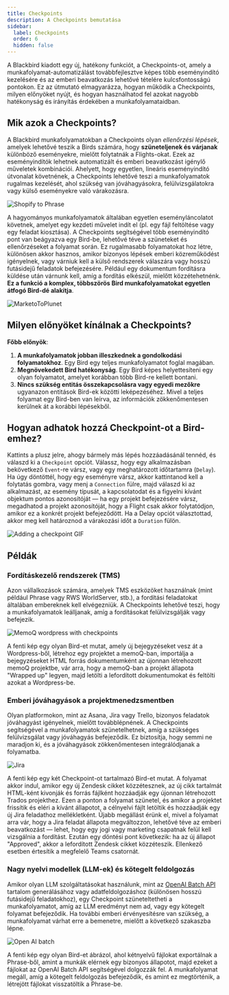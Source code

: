 ```yaml
---
title: Checkpoints
description: A Checkpoints bemutatása
sidebar:
  label: Checkpoints
  order: 6
  hidden: false
---
```


A Blackbird kiadott egy új, hatékony funkciót, a Checkpoints-ot, amely a munkafolyamat-automatizálást továbbfejlesztve képes több eseményindító kezelésére és az emberi beavatkozás lehetővé tételére kulcsfontosságú pontokon. Ez az útmutató elmagyarázza, hogyan működik a Checkpoints, milyen előnyöket nyújt, és hogyan használhatod fel azokat nagyobb hatékonyság és irányítás érdekében a munkafolyamataidban.

## Mik azok a Checkpoints?

A Blackbird munkafolyamatokban a Checkpoints olyan _ellenőrzési lépések_, amelyek lehetővé teszik a Birds számára, hogy **szüneteljenek és várjanak** különböző eseményekre, mielőtt folytatnák a Flights-okat. Ezek az eseményindítók lehetnek automatizált és emberi beavatkozást igénylő műveletek kombinációi. Ahelyett, hogy egyetlen, lineáris eseményindító útvonalat követnének, a Checkpoints lehetővé teszi a munkafolyamatok rugalmas kezelését, ahol szükség van jóváhagyásokra, felülvizsgálatokra vagy külső eseményekre való várakozásra.

![Shopify to Phrase](~/assets/guides/checkpoints/ShopifyToPhrase.png)

A hagyományos munkafolyamatok általában egyetlen eseményláncolatot követnek, amelyet egy kezdeti művelet indít el (pl. egy fájl feltöltése vagy egy feladat kiosztása). A Checkpoints segítségével több eseményindító pont van beágyazva egy Bird-be, lehetővé téve a szüneteket és ellenőrzéseket a folyamat során. Ez rugalmasabb folyamatokat hoz létre, különösen akkor hasznos, amikor bizonyos lépések emberi közreműködést igényelnek, vagy várniuk kell a külső rendszerek válaszára vagy hosszú futásidejű feladatok befejezésére. Például egy dokumentum fordításra küldése után várnunk kell, amíg a fordítás elkészül, mielőtt közzétehetnénk. **Ez a funkció a komplex, többszörös Bird munkafolyamatokat egyetlen átfogó Bird-dé alakítja**.

![MarketoToPlunet](~/assets/guides/checkpoints/MarketoToPlunet.png)

## Milyen előnyöket kínálnak a Checkpoints?

**Főbb előnyök**:

1. **A munkafolyamatok jobban illeszkednek a gondolkodási folyamatokhoz**. Egy Bird egy teljes munkafolyamatot foglal magában.
2. **Megnövekedett Bird hatékonyság**. Egy Bird képes helyettesíteni egy olyan folyamatot, amelyet korábban több Bird-re kellett bontani.
3. **Nincs szükség entitás összekapcsolásra vagy egyedi mezőkre** ugyanazon entitások Bird-ek közötti leképezéséhez. Mivel a teljes folyamat egy Bird-ben van leírva, az információk zökkenőmentesen kerülnek át a korábbi lépésekből.

## Hogyan adhatok hozzá Checkpoint-ot a Bird-emhez?

Kattints a plusz jelre, ahogy bármely más lépés hozzáadásánál tennéd, és válaszd ki a `Checkpoint` opciót. Válassz, hogy egy alkalmazásban bekövetkező `Event`-re vársz, vagy egy meghatározott időtartamra (`Delay`). Ha úgy döntöttél, hogy egy eseményre vársz, akkor kattintanod kell a folytatás gombra, vagy menj a `Connection` fülre, majd válaszd ki az alkalmazást, az esemény típusát, a kapcsolatodat és a figyelni kívánt objektum pontos azonosítóját — ha egy projekt befejezésére vársz, megadhatod a projekt azonosítóját, hogy a Flight csak akkor folytatódjon, amikor ez a konkrét projekt befejeződött. Ha a Delay opciót választottad, akkor meg kell határoznod a várakozási időt a `Duration` fülön.

![Adding a checkpoint GIF](~/assets/guides/checkpoints/AddingCheckpoint.gif)

## Példák

### Fordításkezelő rendszerek (TMS)
Azon vállalkozások számára, amelyek TMS eszközöket használnak (mint például Phrase vagy RWS WorldServer, stb.), a fordítási feladatokat általában embereknek kell elvégezniük. A Checkpoints lehetővé teszi, hogy a munkafolyamatok leálljanak, amíg a fordításokat felülvizsgálják vagy befejezik.

![MemoQ wordpress with checkpoints](~/assets/guides/checkpoints/wordpress_memoq.png)

A fenti kép egy olyan Bird-et mutat, amely új bejegyzéseket vesz át a Wordpress-ből, létrehoz egy projektet a memoQ-ban, importálja a bejegyzéseket HTML forrás dokumentumként az újonnan létrehozott memoQ projektbe, vár arra, hogy a memoQ-ban a projekt állapota "Wrapped up" legyen, majd letölti a lefordított dokumentumokat és feltölti azokat a Wordpress-be.

### Emberi jóváhagyások a projektmenedzsmentben
Olyan platformokon, mint az Asana, Jira vagy Trello, bizonyos feladatok jóváhagyást igényelnek, mielőtt továbblépnének. A Checkpoints segítségével a munkafolyamatok szünetelhetnek, amíg a szükséges felülvizsgálat vagy jóváhagyás befejeződik. Ez biztosítja, hogy semmi ne maradjon ki, és a jóváhagyások zökkenőmentesen integrálódjanak a folyamatba.

![Jira](~/assets/guides/checkpoints/Jira.png)

A fenti kép egy két Checkpoint-ot tartalmazó Bird-et mutat. A folyamat akkor indul, amikor egy új Zendesk cikket közzétesznek, az új cikk tartalmát HTML-ként kivonják és forrás fájlként hozzáadják egy újonnan létrehozott Trados projekthez. Ezen a ponton a folyamat szünetel, és amikor a projektet frissítik és eléri a kívánt állapotot, a célnyelvi fájlt letöltik és hozzáadják egy új Jira feladathoz mellékletként. Újabb megállást érünk el, mivel a folyamat arra vár, hogy a Jira feladat állapota megváltozzon, lehetővé téve az emberi beavatkozást — lehet, hogy egy jogi vagy marketing csapatnak felül kell vizsgálnia a fordítást. Ezután egy döntési pont következik: ha az új állapot "Approved", akkor a lefordított Zendesk cikket közzéteszik. Ellenkező esetben értesítik a megfelelő Teams csatornát.

### Nagy nyelvi modellek (LLM-ek) és kötegelt feldolgozás
Amikor olyan LLM szolgáltatásokat használunk, mint az [OpenAI Batch API](https://docs.blackbird.io/apps/openai/#batch-processing) tartalom generálásához vagy adatfeldolgozáshoz (különösen hosszú futásidejű feladatokhoz), egy Checkpoint szüneteltetheti a munkafolyamatot, amíg az LLM eredményt nem ad, vagy egy kötegelt folyamat befejeződik. Ha további emberi érvényesítésre van szükség, a munkafolyamat várhat erre a bemenetre, mielőtt a következő szakaszba lépne.

![Open AI batch](~/assets/guides/checkpoints/OpenAICheckpoint.png)

A fenti kép egy olyan Bird-et ábrázol, ahol kétnyelvű fájlokat exportálnak a Phrase-ből, amint a munkák elérnek egy bizonyos állapotot, majd ezeket a fájlokat az OpenAI Batch API segítségével dolgozzák fel. A munkafolyamat megáll, amíg a kötegelt feldolgozás befejeződik, és amint ez megtörténik, a létrejött fájlokat visszatöltik a Phrase-be.